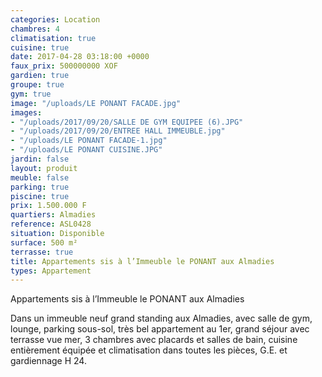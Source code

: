 ```yaml
---
categories: Location
chambres: 4
climatisation: true
cuisine: true
date: 2017-04-28 03:18:00 +0000
faux_prix: 500000000 XOF
gardien: true
groupe: true
gym: true
image: "/uploads/LE PONANT FACADE.jpg"
images:
- "/uploads/2017/09/20/SALLE DE GYM EQUIPEE (6).JPG"
- "/uploads/2017/09/20/ENTREE HALL IMMEUBLE.jpg"
- "/uploads/LE PONANT FACADE-1.jpg"
- "/uploads/LE PONANT CUISINE.JPG"
jardin: false
layout: produit
meuble: false
parking: true
piscine: true
prix: 1.500.000 F
quartiers: Almadies
reference: ASL0428
situation: Disponible
surface: 500 m²
terrasse: true
title: Appartements sis à l’Immeuble le PONANT aux Almadies
types: Appartement
---
```



Appartements sis à l’Immeuble le PONANT aux Almadies

Dans un immeuble neuf grand standing aux Almadies, avec salle de gym, lounge, parking sous-sol, très bel appartement au 1er, grand séjour avec terrasse vue mer, 3 chambres avec placards et salles de bain, cuisine entièrement équipée et climatisation dans toutes les pièces, G.E. et gardiennage H 24.